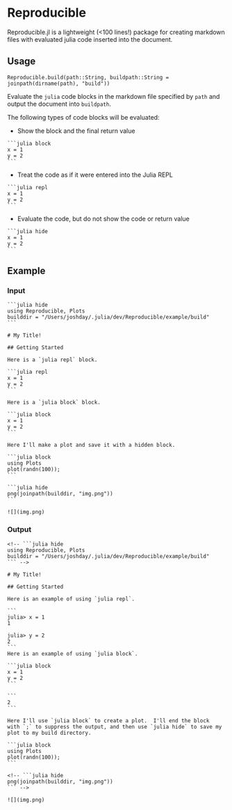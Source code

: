 # Reproducible

Reproducible.jl is a lightweight (<100 lines!) package for creating markdown files with 
evaluated julia code inserted into the document.

## Usage


    Reproducible.build(path::String, buildpath::String = joinpath(dirname(path), "build"))

Evaluate the `julia` code blocks in the markdown file specified by `path` and output the 
document into `buildpath`.

The following types of code blocks will be evaluated:

- Show the block and the final return value
````
```julia block
x = 1
y = 2
```
````

- Treat the code as if it were entered into the Julia REPL

````
```julia repl
x = 1
y = 2
```
```` 

- Evaluate the code, but do not show the code or return value

````
```julia hide
x = 1
y = 2
```
````

## Example

### Input

````
```julia hide
using Reproducible, Plots
builddir = "/Users/joshday/.julia/dev/Reproducible/example/build"
```

# My Title!

## Getting Started

Here is a `julia repl` block.

```julia repl 
x = 1 
y = 2
```

Here is a `julia block` block.

```julia block
x = 1 
y = 2
```

Here I'll make a plot and save it with a hidden block.

```julia block
using Plots
plot(randn(100));
```

```julia hide
png(joinpath(builddir, "img.png"))
```

![](img.png)
````

### Output

````
<!-- ```julia hide
using Reproducible, Plots
builddir = "/Users/joshday/.julia/dev/Reproducible/example/build"
``` -->

# My Title!

## Getting Started

Here is an example of using `julia repl`.

```
julia> x = 1 
1

julia> y = 2
2
```
Here is an example of using `julia block`.

```julia block
x = 1 
y = 2
```

```
2
```

Here I'll use `julia block` to create a plot.  I'll end the block  with `;` to suppress the output, and then use `julia hide` to save my plot to my build directory.

```julia block
using Plots
plot(randn(100));
```

<!-- ```julia hide
png(joinpath(builddir, "img.png"))
``` -->

![](img.png)
````